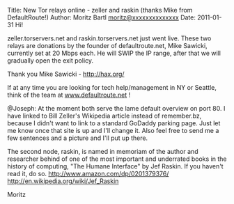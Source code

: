 Title:  New Tor relays online - zeller and raskin (thanks Mike from DefaultRoute!)
Author: Moritz Bartl <moritz@xxxxxxxxxxxxxx>
Date: 2011-01-31
Hi!

zeller.torservers.net and raskin.torservers.net just went live. These
two relays are donations by the founder of defaultroute.net, Mike
Sawicki, currently set at 20 Mbps each. He will SWIP the IP range, after
that we will gradually open the exit policy.

Thank you Mike Sawicki - http://hax.org/

If at any time you are looking for tech help/management in NY or
Seattle, think of the team at www.defaultroute.net !

@Joseph: At the moment both serve the lame default overview on port 80.
I have linked to Bill Zeller's Wikipedia article instead of remember.bz,
because I didn't want to link to a standard GoDaddy parking page. Just
let me know once that site is up and I'll change it. Also feel free to
send me a few sentences and a picture and I'll put up there.

The second node, raskin, is named in memoriam of the author and
researcher behind of one of the most important and underrated books in
the history of computing, "The Humane Interface" by Jef Raskin. If you
haven't read it, do so.
http://www.amazon.com/dp/0201379376/
http://en.wikipedia.org/wiki/Jef_Raskin

Moritz
